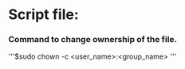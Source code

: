 # Script file:
### Command to change ownership of the file.
'''$sudo chown -c <user_name>:<group_name> <file name>'''
  

